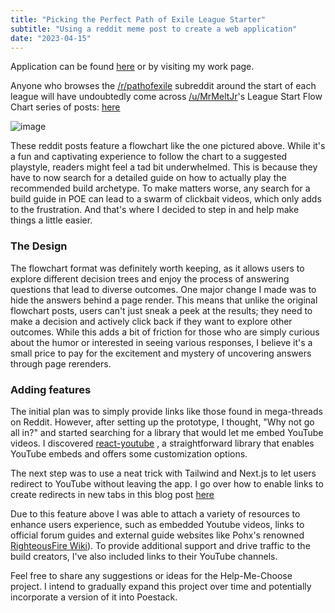 ```yaml
---
title: "Picking the Perfect Path of Exile League Starter"
subtitle: "Using a reddit meme post to create a web application"
date: "2023-04-15"
---
```


Application can be found <a href="https://helpmechooseleaguestart.vercel.app/" target="_blank">here</a> or by visiting my work page.

Anyone who browses the <a href="http://www.reddit.com/r/pathofexile/" target="_blank">/r/pathofexile</a> subreddit around the start of each league will have undoubtedly come across <a href="http://www.reddit.com/user/MrMeltJr/" target="_blank">/u/MrMeltJr</a>'s League Start Flow Chart series of posts: <a href="https://www.reddit.com/r/pathofexile/comments/zfvx7o/320_league_start_flow_chart_dark_theme_in_comments/" target="_blank">here</a>

![image](/blogImages/2023_03_28_HelpMeChoose/mrmeltjrflowchart.jpg)

These reddit posts feature a flowchart like the one pictured above. While it's a fun and captivating experience to follow the chart to a suggested playstyle, readers might feel a tad bit underwhelmed. This is because they have to now search for a detailed guide on how to actually play the recommended build archetype. To make matters worse, any search for a build guide in POE can lead to a swarm of clickbait videos, which only adds to the frustration. And that's where I decided to step in and help make things a little easier.

### The Design

The flowchart format was definitely worth keeping, as it allows users to explore different decision trees and enjoy the process of answering questions that lead to diverse outcomes. One major change I made was to hide the answers behind a page render. This means that unlike the original flowchart posts, users can't just sneak a peek at the results; they need to make a decision and actively click back if they want to explore other outcomes. While this adds a bit of friction for those who are simply curious about the humor or interested in seeing various responses, I believe it's a small price to pay for the excitement and mystery of uncovering answers through page rerenders.

### Adding features

The initial plan was to simply provide links like those found in mega-threads on Reddit. However, after setting up the prototype, I thought, "Why not go all in?" and started searching for a library that would let me embed YouTube videos. I discovered
<a href="https://www.npmjs.com/package/react-youtube" target="_blank">react-youtube</a> , a straightforward library that enables YouTube embeds and offers some customization options.

The next step was to use a neat trick with Tailwind and Next.js to let users redirect to YouTube without leaving the app. I go over how to enable links to create redirects in new tabs in this blog post <a href="/posts/2023_04_12_opening-links-in-new-tabs" target="_blank">here</a>

Due to this feature above I was able to attach a variety of resources to enhance users experience, such as embedded Youtube videos, links to official forum guides and external guide websites like Pohx's renowned <a href="https://www.pohx.net/" target="_blank">RighteousFire Wiki</a>). To provide additional support and drive traffic to the build creators, I've also included links to their YouTube channels.

Feel free to share any suggestions or ideas for the Help-Me-Choose project. I intend to gradually expand this project over time and potentially incorporate a version of it into Poestack.
